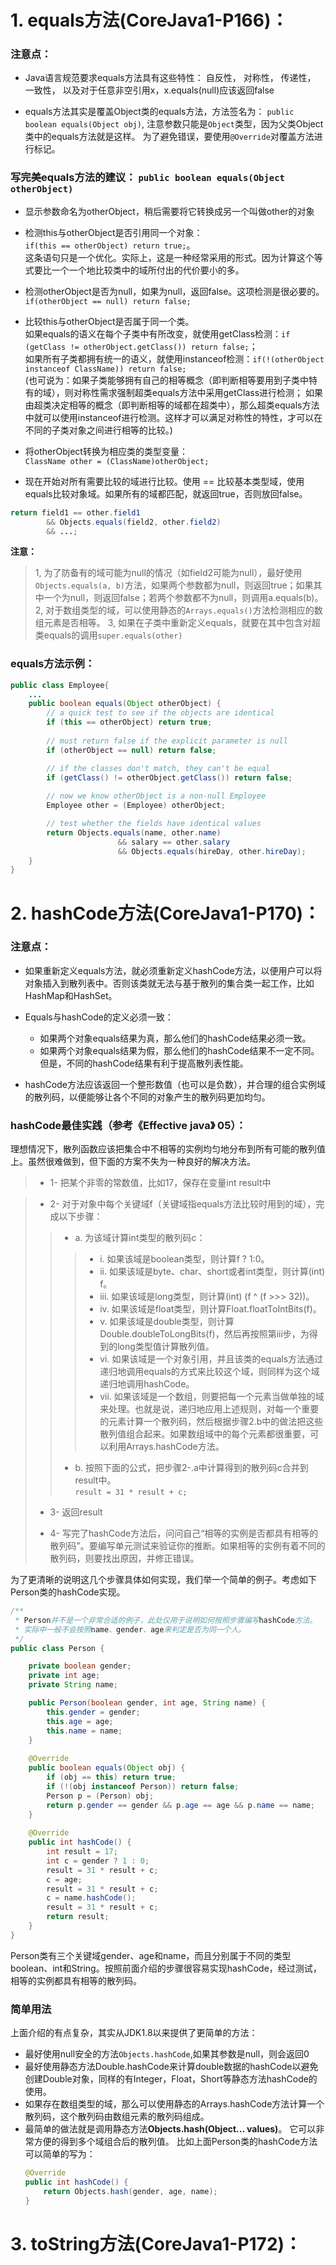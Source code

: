 # 1. equals方法(CoreJava1-P166)：

### 注意点：
 
* Java语言规范要求equals方法具有这些特性： 自反性， 对称性， 传递性， 一致性， 以及对于任意非空引用x，x.equals(null)应该返回false

* equals方法其实是覆盖Object类的equals方法，方法签名为： `public boolean equals(Object obj)`, 注意参数只能是`Object`类型，因为父类Object类中的equals方法就是这样。 为了避免错误，要使用`@Override`对覆盖方法进行标记。

### 写完美equals方法的建议： `public boolean equals(Object otherObject)`

* 显示参数命名为otherObject，稍后需要将它转换成另一个叫做other的对象

* 检测this与otherObject是否引用同一个对象：  
`if(this == otherObject) return true;`。   
这条语句只是一个优化。实际上，这是一种经常采用的形式。因为计算这个等式要比一个一个地比较类中的域所付出的代价要小的多。

* 检测otherObject是否为null，如果为null，返回false。这项检测是很必要的。  
`if(otherObject == null) return false;`

* 比较this与otherObject是否属于同一个类。  
如果equals的语义在每个子类中有所改变，就使用getClass检测：`if (getClass != otherObject.getClass()) return false;`；   
如果所有子类都拥有统一的语义，就使用instanceof检测：`if(!(otherObject instanceof ClassName)) return false;`    
(也可说为：如果子类能够拥有自己的相等概念（即判断相等要用到子类中特有的域），则对称性需求强制超类equals方法中采用getClass进行检测； 如果由超类决定相等的概念（即判断相等的域都在超类中），那么超类equals方法中就可以使用instanceof进行检测。这样才可以满足对称性的特性，才可以在不同的子类对象之间进行相等的比较。)

* 将otherObject转换为相应类的类型变量：  
`ClassName other = (ClassName)otherObject;`

* 现在开始对所有需要比较的域进行比较。使用 == 比较基本类型域，使用equals比较对象域。如果所有的域都匹配，就返回true，否则放回false。  

```java  
return field1 == other.field1  
		&& Objects.equals(field2, other.field2)  
		&& ...;  
```  

**注意：** 
> 1, 为了防备有的域可能为null的情况（如field2可能为null），最好使用`Objects.equals(a, b)`方法，如果两个参数都为null，则返回true；如果其中一个为null，则返回false；若两个参数都不为null，则调用a.equals(b)。  
> 2, 对于数组类型的域，可以使用静态的`Arrays.equals()`方法检测相应的数组元素是否相等。
> 3, 如果在子类中重新定义equals，就要在其中包含对超类equals的调用`super.equals(other)`  

### equals方法示例：

```java  
public class Employee{
	...
	public boolean equals(Object otherObject) {
		// a quick test to see if the objects are identical
		if (this == otherObject) return true;
 
		// must return false if the explicit parameter is null
		if (otherObject == null) return false;

		// if the classes don't match, they can't be equal
		if (getClass() != otherObject.getClass()) return false;
 
		// now we know otherObject is a non-null Employee
		Employee other = (Employee) otherObject;

		// test whether the fields have identical values
		return Objects.equals(name, other.name)  
						&& salary == other.salary  
						&& Objects.equals(hireDay, other.hireDay);
	}
}  
```

# 2. hashCode方法(CoreJava1-P170)：  

### 注意点：

* 如果重新定义equals方法，就必须重新定义hashCode方法，以便用户可以将对象插入到散列表中。否则该类就无法与基于散列的集合类一起工作，比如HashMap和HashSet。  

* Equals与hashCode的定义必须一致：
    * 如果两个对象equals结果为真，那么他们的hashCode结果必须一致。
    * 如果两个对象equals结果为假，那么他们的hashCode结果不一定不同。但是，不同的hashCode结果有利于提高散列表性能。

* hashCode方法应该返回一个整形数值（也可以是负数），并合理的组合实例域的散列码，以便能够让各个不同的对象产生的散列码更加均匀。  

### hashCode最佳实践（参考《Effective java》 05）：

理想情况下，散列函数应该把集合中不相等的实例均匀地分布到所有可能的散列值上。虽然很难做到，但下面的方案不失为一种良好的解决方法。

> * 1- 把某个非零的常数值，比如17，保存在变量int result中

> * 2- 对于对象中每个关键域f（关键域指equals方法比较时用到的域），完成以下步骤：
> 
>> * a. 为该域计算int类型的散列码c：
>>
>>> * i. 如果该域是boolean类型，则计算f ? 1:0。
>>> * ii. 如果该域是byte、char、short或者int类型，则计算(int) f。
>>> * iii. 如果该域是long类型，则计算(int) (f ^ (f >>> 32))。
>>> * iv. 如果该域是float类型，则计算Float.floatToIntBits(f)。
>>> * v. 如果该域是double类型，则计算Double.doubleToLongBits(f)，然后再按照第iii步，为得到的long类型值计算散列值。
>>> * vi. 如果该域是一个对象引用，并且该类的equals方法通过递归地调用equals的方式来比较这个域，则同样为这个域递归地调用hashCode。
>>> * vii. 如果该域是一个数组，则要把每一个元素当做单独的域来处理。也就是说，递归地应用上述规则，对每一个重要的元素计算一个散列码，然后根据步骤2.b中的做法把这些散列值组合起来。如果数组域中的每个元素都很重要，可以利用Arrays.hashCode方法。
>>
>> * b. 按照下面的公式，把步骤2-.a中计算得到的散列码c合并到result中。  
		    `result = 31 * result + c;`
>
> * 3- 返回result
> 
> * 4- 写完了hashCode方法后，问问自己“相等的实例是否都具有相等的散列码”。要编写单元测试来验证你的推断。如果相等的实例有着不同的散列码，则要找出原因，并修正错误。

为了更清晰的说明这几个步骤具体如何实现，我们举一个简单的例子。考虑如下Person类的hashCode实现。  

``` java  
/**
 * Person并不是一个非常合适的例子，此处仅用于说明如何按照步骤编写hashCode方法。
 * 实际中一般不会按照name、gender、age来判定是否为同一个人。
 */
public class Person {

	private boolean gender;
	private int age;
	private String name;

	public Person(boolean gender, int age, String name) {
		this.gender = gender;
		this.age = age;
		this.name = name;
	}
    
	@Override
	public boolean equals(Object obj) {
		if (obj == this) return true;
		if (!(obj instanceof Person)) return false;
		Person p = (Person) obj;
		return p.gender == gender && p.age == age && p.name == name;
	}
    
	@Override
	public int hashCode() {
	    int result = 17;
	    int c = gender ? 1 : 0;
	    result = 31 * result + c;
	    c = age;
	    result = 31 * result + c;
	    c = name.hashCode();
	    result = 31 * result + c;
	    return result;
	}
}
```

Person类有三个关键域gender、age和name，而且分别属于不同的类型boolean、int和String。按照前面介绍的步骤很容易实现hashCode，经过测试，相等的实例都具有相等的散列码。

### 简单用法

上面介绍的有点复杂，其实从JDK1.8以来提供了更简单的方法：

* 最好使用null安全的方法`Objects.hashCode`,如果其参数是null，则会返回0
* 最好使用静态方法Double.hashCode来计算double数据的hashCode以避免创建Double对象，同样的有Integer，Float，Short等静态方法hashCode的使用。
* 如果存在数组类型的域，那么可以使用静态的Arrays.hashCode方法计算一个散列码，这个散列码由数组元素的散列码组成。
* 最简单的做法就是调用静态方法**Objects.hash(Object... values)**。 它可以非常方便的得到多个域组合后的散列值。 比如上面Person类的hashCode方法可以简单的写为：
	```java  
	@Override
	public int hashCode() {
		return Objects.hash(gender, age, name);
	}
	```  

# 3. toString方法(CoreJava1-P172)：

  